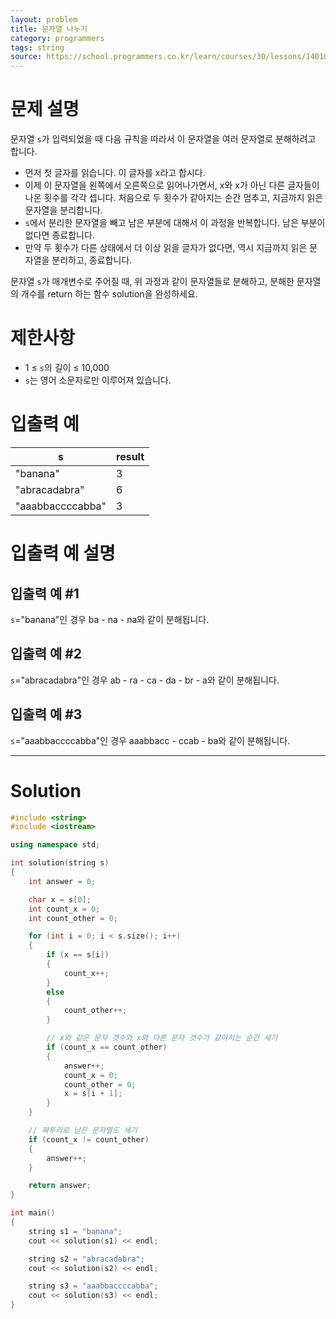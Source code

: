 ```yaml
---
layout: problem
title: 문자열 나누기
category: programmers
tags: string
source: https://school.programmers.co.kr/learn/courses/30/lessons/140108
---
```


# 문제 설명

문자열 `s`가 입력되었을 때 다음 규칙을 따라서 이 문자열을 여러 문자열로 분해하려고 합니다.

- 먼저 첫 글자를 읽습니다. 이 글자를 x라고 합시다.
- 이제 이 문자열을 왼쪽에서 오른쪽으로 읽어나가면서, x와 x가 아닌 다른 글자들이 나온 횟수를 각각 셉니다. 처음으로 두 횟수가 같아지는 순간 멈추고, 지금까지 읽은 문자열을 분리합니다.
- `s`에서 분리한 문자열을 빼고 남은 부분에 대해서 이 과정을 반복합니다. 남은 부분이 없다면 종료합니다.
- 만약 두 횟수가 다른 상태에서 더 이상 읽을 글자가 없다면, 역시 지금까지 읽은 문자열을 분리하고, 종료합니다.

문자열 `s`가 매개변수로 주어질 때, 위 과정과 같이 문자열들로 분해하고, 분해한 문자열의 개수를 return 하는 함수 solution을 완성하세요.

# 제한사항

- 1 ≤ `s`의 길이 ≤ 10,000
- `s`는 영어 소문자로만 이루어져 있습니다.

# 입출력 예

| s | result |
| --- | --- |
| "banana" | 3 |
| "abracadabra" | 6 |
| "aaabbaccccabba" | 3 |

# 입출력 예 설명

## 입출력 예 #1

`s`="banana"인 경우 ba - na - na와 같이 분해됩니다.

## 입출력 예 #2

`s`="abracadabra"인 경우 ab - ra - ca - da - br - a와 같이 분해됩니다.

## 입출력 예 #3

`s`="aaabbaccccabba"인 경우 aaabbacc - ccab - ba와 같이 분해됩니다.

---

# Solution

```cpp
#include <string>
#include <iostream>

using namespace std;

int solution(string s)
{
    int answer = 0;

    char x = s[0];
    int count_x = 0;
    int count_other = 0;

    for (int i = 0; i < s.size(); i++)
    {
        if (x == s[i])
        {
            count_x++;
        }
        else
        {
            count_other++;
        }

        // x와 같은 문자 갯수와 x와 다른 문자 갯수가 같아지는 순간 세기
        if (count_x == count_other)
        {
            answer++;
            count_x = 0;
            count_other = 0;
            x = s[i + 1];
        }
    }

    // 짜투리로 남은 문자열도 세기
    if (count_x != count_other)
    {
        answer++;
    }

    return answer;
}

int main()
{
    string s1 = "banana";
    cout << solution(s1) << endl;

    string s2 = "abracadabra";
    cout << solution(s2) << endl;

    string s3 = "aaabbaccccabba";
    cout << solution(s3) << endl;
}
```
